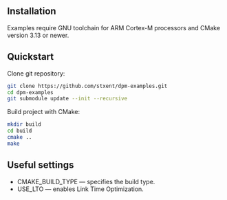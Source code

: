 Installation
------------

Examples require GNU toolchain for ARM Cortex-M processors and CMake version 3.13 or newer.

Quickstart
----------

Clone git repository:

```sh
git clone https://github.com/stxent/dpm-examples.git
cd dpm-examples
git submodule update --init --recursive
```

Build project with CMake:

```sh
mkdir build
cd build
cmake ..
make
```

Useful settings
---------------

* CMAKE_BUILD_TYPE — specifies the build type.
* USE_LTO — enables Link Time Optimization.
